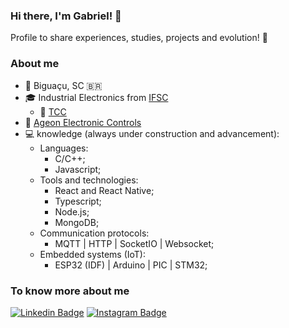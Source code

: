### Hi there, I'm Gabriel! 👋

  Profile to share experiences, studies, projects and evolution! 🚀

### About me
  
  - 📍 Biguaçu, SC 🇧🇷
  - :mortar_board: Industrial Electronics from [IFSC](https://www.ifsc.edu.br/)
    - 📝 [TCC](https://repositorio.ifsc.edu.br/bitstream/handle/123456789/2098/Final.pdf?sequence=1)
  - 💼 [Ageon Electronic Controls](https://www.ageon.com.br/) 
  - 💻 knowledge (always under construction and advancement):
    - Languages:
      - C/C++;
      - Javascript;
    - Tools and technologies:
      - React and React Native;
      - Typescript;
      - Node.js;
      - MongoDB;
    - Communication protocols:
      - MQTT | HTTP | SocketIO | Websocket;
    - Embedded systems (IoT):
      - ESP32 (IDF) | Arduino | PIC | STM32; 

### To know more about me

[![Linkedin Badge](https://img.shields.io/badge/-LinkedIn-blue?style=flat-square&logo=Linkedin&logoColor=white&link=https://www.linkedin.com/in/gabriel-da-silva-caetano-5739b7115/)](https://www.linkedin.com/in/gabriel-da-silva-caetano-5739b7115/)
[![Instagram Badge](https://img.shields.io/badge/-Instagram-orange?style=flat-square&logo=Instagram&logoColor=white&link=https://www.instagram.com/gabriel_sc.98/)](https://www.instagram.com/gabriel_sc.98/)

<!--
**gabrielsc1998/gabrielsc1998** is a ✨ _special_ ✨ repository because its `README.md` (this file) appears on your GitHub profile.

Here are some ideas to get you started:

- 🔭 I’m currently working on ...
- 🌱 I’m currently learning ...
- 👯 I’m looking to collaborate on ...
- 🤔 I’m looking for help with ...
- 💬 Ask me about ...
- 📫 How to reach me: ...
- 😄 Pronouns: ...
- ⚡ Fun fact: ...
-->
